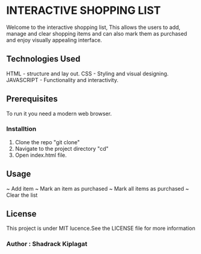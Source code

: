 # INTERACTIVE SHOPPING LIST
Welcome to the interactive shopping list, This allows the users to add, manage and clear shopping items and can also mark them as purchased and enjoy visually appealing interface.

## Technologies Used
HTML - structure and lay out.
CSS - Styling and visual designing.
JAVASCRIPT - Functionality and interactivity.

## Prerequisites
To run it you need a modern web browser.
### Installtion
1. Clone the repo  "git clone"
2. Navigate to the project directory  "cd"
3. Open index.html file.

##  Usage
~ Add item
~ Mark an item as purchased
~ Mark all items as purchased
~ Clear the list

## License
This project is under MIT lucence.See the LICENSE file for more information

### Author : Shadrack Kiplagat

